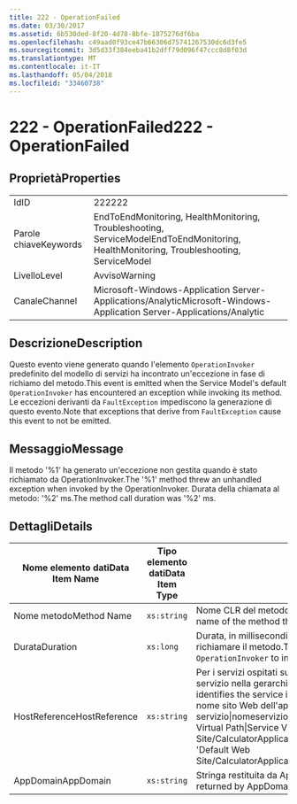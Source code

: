 ```yaml
---
title: 222 - OperationFailed
ms.date: 03/30/2017
ms.assetid: 6b530ded-8f20-4d78-8bfe-1875276df6ba
ms.openlocfilehash: c49aad0f93ce47b66306d75741267530dc6d3fe5
ms.sourcegitcommit: 3d5d33f384eeba41b2dff79d096f47ccc8d8f03d
ms.translationtype: MT
ms.contentlocale: it-IT
ms.lasthandoff: 05/04/2018
ms.locfileid: "33460738"
---
```

# <a name="222---operationfailed"></a><span data-ttu-id="a0a9c-102">222 - OperationFailed</span><span class="sxs-lookup"><span data-stu-id="a0a9c-102">222 - OperationFailed</span></span>
## <a name="properties"></a><span data-ttu-id="a0a9c-103">Proprietà</span><span class="sxs-lookup"><span data-stu-id="a0a9c-103">Properties</span></span>  
  
|||  
|-|-|  
|<span data-ttu-id="a0a9c-104">Id</span><span class="sxs-lookup"><span data-stu-id="a0a9c-104">ID</span></span>|<span data-ttu-id="a0a9c-105">222</span><span class="sxs-lookup"><span data-stu-id="a0a9c-105">222</span></span>|  
|<span data-ttu-id="a0a9c-106">Parole chiave</span><span class="sxs-lookup"><span data-stu-id="a0a9c-106">Keywords</span></span>|<span data-ttu-id="a0a9c-107">EndToEndMonitoring, HealthMonitoring, Troubleshooting, ServiceModel</span><span class="sxs-lookup"><span data-stu-id="a0a9c-107">EndToEndMonitoring, HealthMonitoring, Troubleshooting, ServiceModel</span></span>|  
|<span data-ttu-id="a0a9c-108">Livello</span><span class="sxs-lookup"><span data-stu-id="a0a9c-108">Level</span></span>|<span data-ttu-id="a0a9c-109">Avviso</span><span class="sxs-lookup"><span data-stu-id="a0a9c-109">Warning</span></span>|  
|<span data-ttu-id="a0a9c-110">Canale</span><span class="sxs-lookup"><span data-stu-id="a0a9c-110">Channel</span></span>|<span data-ttu-id="a0a9c-111">Microsoft-Windows-Application Server-Applications/Analytic</span><span class="sxs-lookup"><span data-stu-id="a0a9c-111">Microsoft-Windows-Application Server-Applications/Analytic</span></span>|  
  
## <a name="description"></a><span data-ttu-id="a0a9c-112">Descrizione</span><span class="sxs-lookup"><span data-stu-id="a0a9c-112">Description</span></span>  
 <span data-ttu-id="a0a9c-113">Questo evento viene generato quando l'elemento `OperationInvoker` predefinito del modello di servizi ha incontrato un'eccezione in fase di richiamo del metodo.</span><span class="sxs-lookup"><span data-stu-id="a0a9c-113">This event is emitted when the Service Model's default `OperationInvoker` has encountered an exception while invoking its method.</span></span> <span data-ttu-id="a0a9c-114">Le eccezioni derivanti da `FaultException` impediscono la generazione di questo evento.</span><span class="sxs-lookup"><span data-stu-id="a0a9c-114">Note that exceptions that derive from `FaultException` cause this event to not be emitted.</span></span>  
  
## <a name="message"></a><span data-ttu-id="a0a9c-115">Messaggio</span><span class="sxs-lookup"><span data-stu-id="a0a9c-115">Message</span></span>  
 <span data-ttu-id="a0a9c-116">Il metodo '%1' ha generato un'eccezione non gestita quando è stato richiamato da OperationInvoker.</span><span class="sxs-lookup"><span data-stu-id="a0a9c-116">The '%1' method threw an unhandled exception when invoked by the OperationInvoker.</span></span> <span data-ttu-id="a0a9c-117">Durata della chiamata al metodo: '%2' ms.</span><span class="sxs-lookup"><span data-stu-id="a0a9c-117">The method call duration was '%2' ms.</span></span>  
  
## <a name="details"></a><span data-ttu-id="a0a9c-118">Dettagli</span><span class="sxs-lookup"><span data-stu-id="a0a9c-118">Details</span></span>  
  
|<span data-ttu-id="a0a9c-119">Nome elemento dati</span><span class="sxs-lookup"><span data-stu-id="a0a9c-119">Data Item Name</span></span>|<span data-ttu-id="a0a9c-120">Tipo elemento dati</span><span class="sxs-lookup"><span data-stu-id="a0a9c-120">Data Item Type</span></span>|<span data-ttu-id="a0a9c-121">Descrizione</span><span class="sxs-lookup"><span data-stu-id="a0a9c-121">Description</span></span>|  
|--------------------|--------------------|-----------------|  
|<span data-ttu-id="a0a9c-122">Nome metodo</span><span class="sxs-lookup"><span data-stu-id="a0a9c-122">Method Name</span></span>|`xs:string`|<span data-ttu-id="a0a9c-123">Nome CLR del metodo richiamato dall'elemento `OperationInvoker`.</span><span class="sxs-lookup"><span data-stu-id="a0a9c-123">The CLR name of the method that was invoked by the `OperationInvoker`.</span></span>|  
|<span data-ttu-id="a0a9c-124">Durata</span><span class="sxs-lookup"><span data-stu-id="a0a9c-124">Duration</span></span>|`xs:long`|<span data-ttu-id="a0a9c-125">Durata, in millisecondi, necessaria all'elemento `OperationInvoker` per richiamare il metodo.</span><span class="sxs-lookup"><span data-stu-id="a0a9c-125">The time, in milliseconds, that it took the `OperationInvoker` to invoke the method.</span></span>|  
|<span data-ttu-id="a0a9c-126">HostReference</span><span class="sxs-lookup"><span data-stu-id="a0a9c-126">HostReference</span></span>|`xs:string`|<span data-ttu-id="a0a9c-127">Per i servizi ospitati su Web, questo campo identifica in modo univoco il servizio nella gerarchia Web.</span><span class="sxs-lookup"><span data-stu-id="a0a9c-127">For Web-hosted services, this field uniquely identifies the service in the Web hierarchy.</span></span> <span data-ttu-id="a0a9c-128">Il formato viene definito come ' nome sito Web dell'applicazione virtuale percorso&#124;percorso virtuale servizio&#124;nomeservizio '.</span><span class="sxs-lookup"><span data-stu-id="a0a9c-128">Its format is defined as 'Web Site Name Application Virtual Path&#124;Service Virtual Path&#124;ServiceName'.</span></span> <span data-ttu-id="a0a9c-129">Esempio: ' Default Web Site/CalculatorApplication&#124;/CalculatorService.svc&#124;CalculatorService'.</span><span class="sxs-lookup"><span data-stu-id="a0a9c-129">Example: 'Default Web Site/CalculatorApplication&#124;/CalculatorService.svc&#124;CalculatorService'.</span></span>|  
|<span data-ttu-id="a0a9c-130">AppDomain</span><span class="sxs-lookup"><span data-stu-id="a0a9c-130">AppDomain</span></span>|`xs:string`|<span data-ttu-id="a0a9c-131">Stringa restituita da AppDomain.CurrentDomain.FriendlyName.</span><span class="sxs-lookup"><span data-stu-id="a0a9c-131">The string returned by AppDomain.CurrentDomain.FriendlyName.</span></span>|
